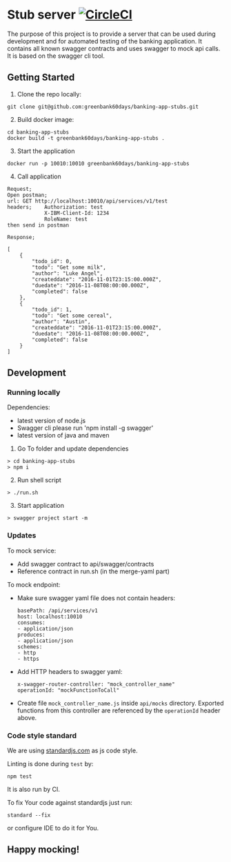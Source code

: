 # Stub server [![CircleCI](https://circleci.com/gh/greenbank60days/banking-app-stubs/tree/master.svg?style=svg&circle-token=b73f1e6cf40c2149f30c5c9af5b089d61050950c)](https://circleci.com/gh/greenbank60days/banking-app-stubs/tree/master)

The purpose of this project is to provide a server that can be used during development and for automated testing of the banking application. It contains all known swagger contracts and uses swagger to mock api calls.
It is based on the swagger cli tool.

## Getting Started

1. Clone the repo locally:
```
git clone git@github.com:greenbank60days/banking-app-stubs.git
```
2. Build docker image:
```
cd banking-app-stubs
docker build -t greenbank60days/banking-app-stubs .
```
3. Start the application
```
docker run -p 10010:10010 greenbank60days/banking-app-stubs
```

4. Call application
```
Request;
Open postman;
url: GET http://localhost:10010/api/services/v1/test
headers;    Authorization: test
            X-IBM-Client-Id: 1234
            RoleName: test
then send in postman

Response;

[
    {
        "todo_id": 0,
        "todo": "Get some milk",
        "author": "Luke Angel",
        "createddate": "2016-11-01T23:15:00.000Z",
        "duedate": "2016-11-08T08:00:00.000Z",
        "completed": false
    },
    {
        "todo_id": 1,
        "todo": "Get some cereal",
        "author": "Austin",
        "createddate": "2016-11-01T23:15:00.000Z",
        "duedate": "2016-11-08T08:00:00.000Z",
        "completed": false
    }
]
```

## Development

### Running locally

Dependencies:
 - latest version of node.js
 - Swagger cli please run 'npm install -g swagger'
 - latest version of java and maven

1. Go To folder and update dependencies
```
> cd banking-app-stubs
> npm i
```

2. Run shell script
```
> ./run.sh
```

3. Start application
```
> swagger project start -m
```

### Updates

To mock service:
 - Add swagger contract to api/swagger/contracts
 - Reference contract in run.sh (in the merge-yaml part)

To mock endpoint:
 - Make sure swagger yaml file does not contain headers:
    ```
    basePath: /api/services/v1
    host: localhost:10010
    consumes:
    - application/json
    produces:
    - application/json
    schemes:
    - http
    - https
    ```

 - Add HTTP headers to swagger yaml:
    ```
    x-swagger-router-controller: "mock_controller_name"
    operationId: "mockFunctionToCall"
    ```

 - Create file `mock_controller_name.js` inside `api/mocks` directory. Exported functions from this controller are referenced by the `operationId` header above.

### Code style standard

 We are using [standardjs.com](https://standardjs.com/) as js code style.

 Linting is done during `test` by:

 ```
 npm test
 ```

 It is also run by CI.

 To fix Your code against standardjs just run:

 ```
 standard --fix
 ```

 or configure IDE to do it for You.

## Happy mocking!
